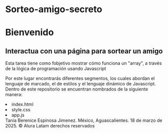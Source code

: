 # Sorteo-amigo-secreto
<h1> Bienvenido </h1>

<h2>Interactua con una página para sortear un amigo</h2>
<div>
<p>Esta tarea tiene como fobjetivo mostrar cómo funciona un "array", a través de la lógica de programación usando Javascript</p>
<p>Por este lugar encontrarás diferentes segmentos, los cuales abordan el lenguaje de marcado, el de estilos y el lenguaje dinámico de Javascript. 
Dentro de este repositorio se encuentran nombrados de la siguiente manera:</p>

<li>index.html</li>
<li>style.css</li>
<li>app.js</li>
</div>

 <div><footer>Tania Berenice Espinosa Jimenez. México, Aguascalientes. 18 de marzo de 2025.
 © Alura Latam derechos reservados</footer> </div>